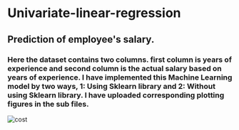 # Univariate-linear-regression

## Prediction of employee's salary.

### Here the dataset contains two columns. first column is years of experience and second column is the actual salary based on years of experience. I have implemented this Machine Learning model by two ways, 1: Using Sklearn library and 2: Without using Sklearn library. I have uploaded corresponding plotting figures in the sub files.



![cost](https://user-images.githubusercontent.com/40026126/43611958-6c3f471e-96c8-11e8-87cb-5b3c362233f7.PNG)
